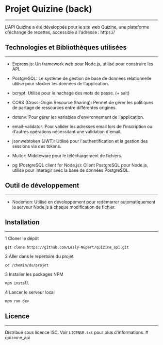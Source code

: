 # Projet Quizine (back)
***
L'API Quizine a été développée pour le site web Quizine, une plateforme d'échange de recettes, accessible à l'adresse : https://

## Technologies et Bibliothèques utilisées
***

* Express.js: Un framework web pour Node.js, utilisé pour construire les API.

* PostgreSQL: Le système de gestion de base de données relationnelle utilisé pour stocker les données de l'application.
* bcrypt: Utilisé pour le hachage des mots de passe. (+ salt) 
* CORS (Cross-Origin Resource Sharing): Permet de gérer les politiques de partage de ressources entre différentes origines.
* dotenv: Pour gérer les variables d'environnement de l'application.
* email-validator: Pour valider les adresses email lors de l'inscription ou d'autres opérations nécessitant une validation d'email.
* jsonwebtoken (JWT): Utilisé pour l'authentification et la gestion des sessions via des tokens.
* Multer: Middleware pour le téléchargement de fichiers.
* pg (PostgreSQL client for Node.js): Client PostgreSQL pour Node.js, utilisé pour interagir avec la base de données PostgreSQL.

## Outil de développement
***
* Nodemon: Utilisé en développement pour redémarrer automatiquement le serveur Node.js à chaque modification de fichier.
  
## Installation
***
1 Cloner le dépôt
```
git clone https://github.com/Lesly-Nupert/quizine_api.git
```
2 Aller dans le repertoire du projet
```
cd /chemin/du/projet
```
3 Installer les packages NPM
```
npm install
```
4 Lancer le serveur local
```
npm run dev
```

## Licence 
***
Distribué sous licence ISC. Voir ```LICENSE.txt``` pour plus d'informations.
#   q u i z i n n e _ a p i  
 